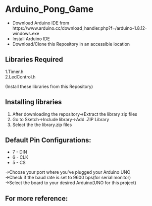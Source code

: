 # Arduino_Pong_Game
<ul>
<li>Download Arduino IDE from https://www.arduino.cc/download_handler.php?f=/arduino-1.8.12-windows.exe</li>
<li>Install Arduino IDE</li>
<li>Download/Clone this Repository in an accessible location</li>
</ul>

## Libraries Required
1.Timer.h<br>
2.LedControl.h<br>

(Install these libraries from this Repository)

## Installing libraries
<ol>
  <li>After downloading the repository→Extract the library zip files</li>
  <li>Go to Sketch→Include library→Add .ZIP Library</li>
  <li>Select the the library.zip files</li>
  </ol>
    
## Default Pin Configurations:
<ul>
  <li>7 - DIN</li>
  <li>6 - CLK</li>
  <li>5 - CS</li>
</ul>
→Choose your port where you've plugged your Arduino UNO<br>
→Check if the baud rate is set to 9600 bps(for serial monitor)<br>
→Select the board to your desired Arduino(UNO for this project)<br>

## For more reference:
